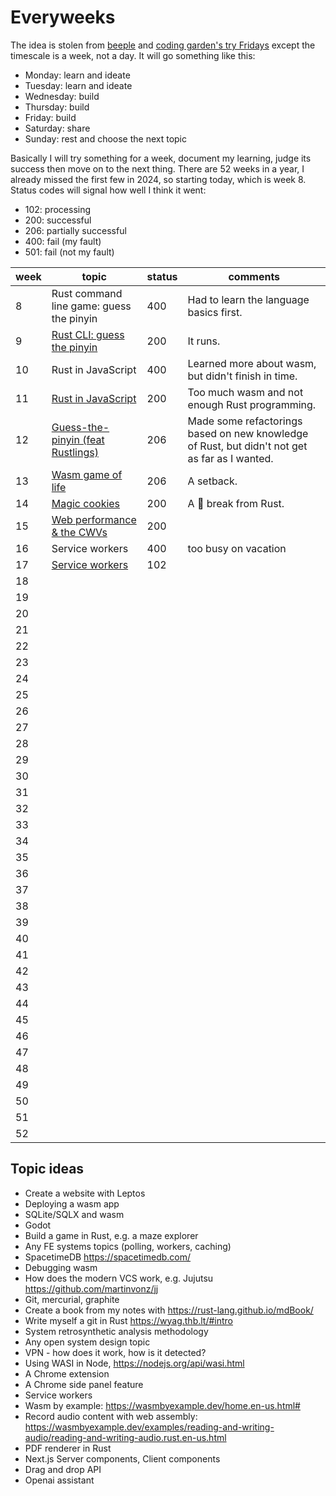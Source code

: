 # Everyweeks

The idea is stolen from [beeple](https://www.beeple-crap.com/everydays) and [coding garden's try Fridays](https://coding.garden/) except the timescale is a week, not a day. It will go something like this:

- Monday: learn and ideate
- Tuesday: learn and ideate
- Wednesday: build
- Thursday: build
- Friday: build
- Saturday: share
- Sunday: rest and choose the next topic

Basically I will try something for a week, document my learning, judge its success then move on to the next thing. There are 52 weeks in a year, I already missed the first few in 2024, so starting today, which is week 8. Status codes will signal how well I think it went:

- 102: processing
- 200: successful
- 206: partially successful
- 400: fail (my fault)
- 501: fail (not my fault)

| week | topic                                                | status | comments |
| ---- | ---------------------------------------------------- | ------ | -------- |
|   8  | Rust command line game: guess the pinyin | 400 | Had to learn the language basics first. |
|   9  | [Rust CLI: guess the pinyin](./week09/) | 200 | It runs. |
|  10  | Rust in JavaScript | 400 | Learned more about wasm, but didn't finish in time. |
|  11  | [Rust in JavaScript](./week11/) | 200 | Too much wasm and not enough Rust programming. |
|  12  | [Guess-the-pinyin (feat Rustlings)](./week12) | 206 | Made some refactorings based on new knowledge of Rust, but didn't not get as far as I wanted. |
|  13  | [Wasm game of life](./week13) | 206 | A setback. |
|  14  | [Magic cookies](./week14/) | 200 | A 🍪 break from Rust. |
|  15  | [Web performance & the CWVs](./week15/) | 200 |  |
|  16  | Service workers | 400 | too busy on vacation |
|  17  | [Service workers](./week17/) | 102 |  |
|  18  |  |  |  |
|  19  |  |  |  |
|  20  |  |  |  |
|  21  |  |  |  |
|  22  |  |  |  |
|  23  |  |  |  |
|  24  |  |  |  |
|  25  |  |  |  |
|  26  |  |  |  |
|  27  |  |  |  |
|  28  |  |  |  |
|  29  |  |  |  |
|  30  |  |  |  |
|  31  |  |  |  |
|  32  |  |  |  |
|  33  |  |  |  |
|  34  |  |  |  |
|  35  |  |  |  |
|  36  |  |  |  |
|  37  |  |  |  |
|  38  |  |  |  |
|  39  |  |  |  |
|  40  |  |  |  |
|  41  |  |  |  |
|  42  |  |  |  |
|  43  |  |  |  |
|  44  |  |  |  |
|  45  |  |  |  |
|  46  |  |  |  |
|  47  |  |  |  |
|  48  |  |  |  |
|  49  |  |  |  |
|  50  |  |  |  |
|  51  |  |  |  |
|  52  |  |  |  |

## Topic ideas

- Create a website with Leptos
- Deploying a wasm app
- SQLite/SQLX and wasm
- Godot
- Build a game in Rust, e.g. a maze explorer
- Any FE systems topics (polling, workers, caching)
- SpacetimeDB <https://spacetimedb.com/>
- Debugging wasm
- How does the modern VCS work, e.g. Jujutsu <https://github.com/martinvonz/jj>
- Git, mercurial, graphite
- Create a book from my notes with <https://rust-lang.github.io/mdBook/>
- Write myself a git in Rust <https://wyag.thb.lt/#intro>
- System retrosynthetic analysis methodology
- Any open system design topic
- VPN - how does it work, how is it detected?
- Using WASI in Node, <https://nodejs.org/api/wasi.html>
- A Chrome extension
- A Chrome side panel feature
- Service workers
- Wasm by example: <https://wasmbyexample.dev/home.en-us.html#>
- Record audio content with web assembly: <https://wasmbyexample.dev/examples/reading-and-writing-audio/reading-and-writing-audio.rust.en-us.html>
- PDF renderer in Rust
- Next.js Server components, Client components
- Drag and drop API
- Openai assistant

